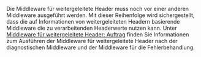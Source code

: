Die Middleware für weitergeleitete Header muss noch vor einer anderen Middleware ausgeführt werden. Mit dieser Reihenfolge wird sichergestellt, dass die auf Informationen von weitergeleiteten Headern basierende Middleware die zu verarbeitenden Headerwerte nutzen kann. Unter [Middleware für weitergeleitete Header: Auftrag](xref:host-and-deploy/proxy-load-balancer#fhmo) finden Sie Informationen zum Ausführen der Middleware für weitergeleitete Header nach der diagnostischen Middleware und der Middleware für die Fehlerbehandlung.